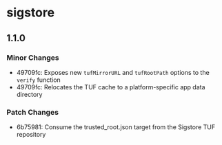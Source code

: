 # sigstore

## 1.1.0

### Minor Changes

- 49709fc: Exposes new `tufMirrorURL` and `tufRootPath` options to the `verify` function
- 49709fc: Relocates the TUF cache to a platform-specific app data directory

### Patch Changes

- 6b75981: Consume the trusted_root.json target from the Sigstore TUF repository
